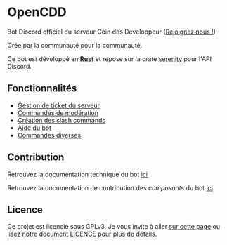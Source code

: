 # OpenCDD

Bot Discord officiel du serveur Coin des Developpeur ([Rejoignez nous !](https://discord.gg/m9EZNKVaPz))

Crée par la communauté pour la communauté.

Ce bot est développé en [**Rust**](https://www.rust-lang.org/) et repose sur la crate [serenity](https://crates.io/crates/serenity) pour l'API Discord.

## Fonctionnalités

* [Gestion de ticket du serveur](src/component_system/components/tickets/)
* [Commandes de modération](src/component_system/components/modo/)
* [Création des slash commands](src/component_system/components/slash/)
* [Aide du bot](src/component_system/components/help/)
* [Commandes diverses](src/component_system/components/misc/)

## Contribution

Retrouvez la documentation technique du bot [ici](https://lecoindesdevs.github.io/openCDD/open_cdd/)

Retrouvez la documentation de contribution des *composants* du bot [ici](src/component_system/README.md)

## Licence

Ce projet est licencié sous GPLv3. Je vous invite à aller [sur cette page](https://choosealicense.com/licenses/gpl-3.0/) ou lisez notre document [LICENCE](LICENCE) pour plus de détails. 

